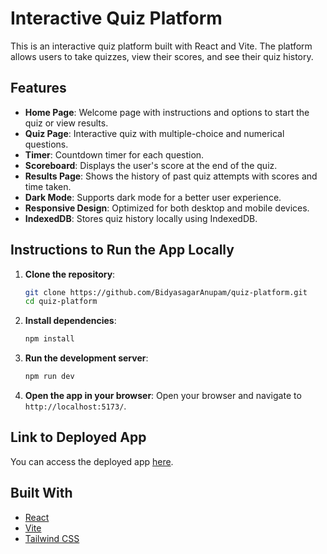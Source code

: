 # Interactive Quiz Platform

This is an interactive quiz platform built with React and Vite. The platform allows users to take quizzes, view their scores, and see their quiz history.

## Features

- **Home Page**: Welcome page with instructions and options to start the quiz or view results.
- **Quiz Page**: Interactive quiz with multiple-choice and numerical questions.
- **Timer**: Countdown timer for each question.
- **Scoreboard**: Displays the user's score at the end of the quiz.
- **Results Page**: Shows the history of past quiz attempts with scores and time taken.
- **Dark Mode**: Supports dark mode for a better user experience.
- **Responsive Design**: Optimized for both desktop and mobile devices.
- **IndexedDB**: Stores quiz history locally using IndexedDB.

## Instructions to Run the App Locally

1. **Clone the repository**:
    ```sh
    git clone https://github.com/BidyasagarAnupam/quiz-platform.git
    cd quiz-platform
    ```

2. **Install dependencies**:
    ```sh
    npm install
    ```

3. **Run the development server**:
    ```sh
    npm run dev
    ```

4. **Open the app in your browser**:
    Open your browser and navigate to `http://localhost:5173/`.

## Link to Deployed App

You can access the deployed app [here](https://link.com).

## Built With

- [React](https://reactjs.org/)
- [Vite](https://vitejs.dev/)
- [Tailwind CSS](https://tailwindcss.com/)